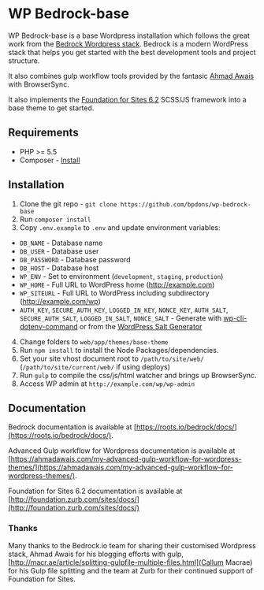 # WP Bedrock-base

WP Bedrock-base is a base Wordpress installation which follows the great work from the [Bedrock Wordpress stack](https://roots.io/bedrock/).
Bedrock is a modern WordPress stack that helps you get started with the best development tools and project structure.

It also combines gulp workflow tools provided by the fantasic [Ahmad Awais](https://github.com/ahmadawais/Advanced-Gulp-WordPress) with BrowserSync.

It also implements the [Foundation for Sites 6.2](https://github.com/zurb/foundation-sites-template) SCSS/JS framework into a base theme to get started.


## Requirements

* PHP >= 5.5
* Composer - [Install](https://getcomposer.org/doc/00-intro.md#installation-linux-unix-osx)

## Installation

1. Clone the git repo - `git clone https://github.com/bpdons/wp-bedrock-base`
2. Run `composer install`
3. Copy `.env.example` to `.env` and update environment variables:
  * `DB_NAME` - Database name
  * `DB_USER` - Database user
  * `DB_PASSWORD` - Database password
  * `DB_HOST` - Database host
  * `WP_ENV` - Set to environment (`development`, `staging`, `production`)
  * `WP_HOME` - Full URL to WordPress home (http://example.com)
  * `WP_SITEURL` - Full URL to WordPress including subdirectory (http://example.com/wp)
  * `AUTH_KEY`, `SECURE_AUTH_KEY`, `LOGGED_IN_KEY`, `NONCE_KEY`, `AUTH_SALT`, `SECURE_AUTH_SALT`, `LOGGED_IN_SALT`, `NONCE_SALT` - Generate with [wp-cli-dotenv-command](https://github.com/aaemnnosttv/wp-cli-dotenv-command) or from the [WordPress Salt Generator](https://api.wordpress.org/secret-key/1.1/salt/)
4. Change folders to `web/app/themes/base-theme`
5. Run `npm install` to install the Node Packages/dependencies.
6. Set your site vhost document root to `/path/to/site/web/` (`/path/to/site/current/web/` if using deploys)
7. Run `gulp` to compile the css/js/html watcher and brings up BrowserSync. 
8. Access WP admin at `http://example.com/wp/wp-admin`

## Documentation

Bedrock documentation is available at [https://roots.io/bedrock/docs/](https://roots.io/bedrock/docs/).

Advanced Gulp workflow for Wordpress documentation is available at [https://ahmadawais.com/my-advanced-gulp-workflow-for-wordpress-themes/](https://ahmadawais.com/my-advanced-gulp-workflow-for-wordpress-themes/).

Foundation for Sites 6.2 documentation is available at [http://foundation.zurb.com/sites/docs/](http://foundation.zurb.com/sites/docs/)


### Thanks

Many thanks to the Bedrock.io team for sharing their customised Wordpress stack, Ahmad Awais for his blogging efforts with 
gulp, [http://macr.ae/article/splitting-gulpfile-multiple-files.html](Callum Macrae) for his Gulp file splitting and the team at Zurb for their continued support of Foundation for Sites.